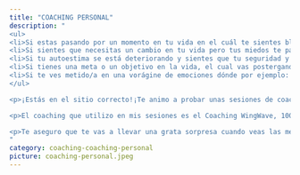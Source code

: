```yaml
---
title: "COACHING PERSONAL"
description: "
<ul>
<li>Si estas pasando por un momento en tu vida en el cuál te sientes bloqueado/a en cualquier ámbito de tu vida y eso te genera estrés o ansiedad y quieres reducirlo.</li>
<li>Si sientes que necesitas un cambio en tu vida pero tus miedos te paralizan y te impiden dar el paso hacia ese cambio y necesitas ayuda para darlo.</li>
<li>Si tu autoestima se está deteriorando y sientes que tu seguridad y tu confianza penden de un hilo y quieres recuperarlas y mejorar la imagen que tienes de ti mismo/a.</li>
<li>Si tienes una meta o un objetivo en la vida, el cual vas postergando, y quieres ponerte manos a la obra para conseguirlo pero ves que por ti solo/a no puedes.</li>
<li>Si te ves metido/a en una vorágine de emociones dónde por ejemplo: pasas en un instante de la alegría a la tristeza, de la desconfianza al miedo, de la felicidad a la rabia, etc.. y no sabes como gestionar esas emociones.</li>
</ul>

<p>¡Estás en el sitio correcto!¡Te animo a probar unas sesiones de coaching conmigo!.</p>

<p>El coaching que utilizo en mis sesiones es el Coaching WingWave, 100% eficaz. Es un coaching de rendimiento y de emociones que ayuda a la persona, en pocas sesiones, a reducir estrés, la ansiedad, el bienestar mental y la resiliencia.</p>

<p>Te aseguro que te vas a llevar una grata sorpresa cuando veas las metas que puedes llegar a alcanzar si te lo propones. Y yo estoy dispuesta a acompañarte y guiarte en este bonito proceso.</p>
"
category: coaching-coaching-personal
picture: coaching-personal.jpeg
---
```

